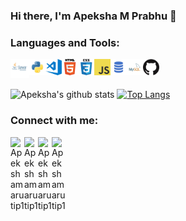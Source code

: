 ### Hi there, I'm Apeksha M Prabhu 👋 








### Languages and Tools:
[<img align="left" alt="Java" width="30px" src="https://raw.githubusercontent.com/github/explore/80688e429a7d4ef2fca1e82350fe8e3517d3494d/topics/java/java.png" />](#)
[<img align='left' alt='Python' width="26px" src="https://raw.githubusercontent.com/github/explore/80688e429a7d4ef2fca1e82350fe8e3517d3494d/topics/python/python.png" />](#)
[<img align="left" alt="Visual Studio Code" width="26px" src="https://raw.githubusercontent.com/github/explore/80688e429a7d4ef2fca1e82350fe8e3517d3494d/topics/visual-studio-code/visual-studio-code.png"/>](#)

[<img align="left" alt="HTML5" width="26px" src="https://raw.githubusercontent.com/github/explore/80688e429a7d4ef2fca1e82350fe8e3517d3494d/topics/html/html.png"/>](#)
[<img align="left" alt="CSS3" width="26px" src="https://raw.githubusercontent.com/github/explore/80688e429a7d4ef2fca1e82350fe8e3517d3494d/topics/css/css.png"/>](#)
[<img align="left" alt="JavaScript" width="26px" src="https://raw.githubusercontent.com/github/explore/80688e429a7d4ef2fca1e82350fe8e3517d3494d/topics/javascript/javascript.png"/>](#)
[<img align="left" alt="SQL" width="26px" src="https://raw.githubusercontent.com/github/explore/80688e429a7d4ef2fca1e82350fe8e3517d3494d/topics/sql/sql.png" />](#)
[<img align="left" alt="MySQL" width="26px" src="https://raw.githubusercontent.com/github/explore/80688e429a7d4ef2fca1e82350fe8e3517d3494d/topics/mysql/mysql.png" />](#)
[<img align="left" alt="GitHub" width="26px" src="https://raw.githubusercontent.com/github/explore/78df643247d429f6cc873026c0622819ad797942/topics/github/github.png" />](#)


<br>
<br>


![Apeksha's github stats](https://github-readme-stats.vercel.app/api?username=Apekshamarutip1&show_icons=true)
[![Top Langs](https://github-readme-stats.vercel.app/api/top-langs/?username=mystery2828&layout=compact)](https://github.com/Apekshamarutip1)

### Connect with me:

<a href="https://twitter.com/Apekshamarutip1"><img align="left" alt="Apekshamarutip1" width="22px" src="https://cdn.jsdelivr.net/npm/simple-icons@v3/icons/twitter.svg" /></a>

<a href="https://www.linkedin.com/in/apeksha-m-prabhu/"><img align="left" alt="Apekshamarutip1" width="22px" src="https://cdn.jsdelivr.net/npm/simple-icons@v3/icons/linkedin.svg" /></a>
<a href="https://www.instagram.com/apekshaprabhu11/"><img align="left" alt="Apekshamarutip1" width="22px" src="https://cdn.jsdelivr.net/npm/simple-icons@v3/icons/instagram.svg" /></a>
<a href="https://www.facebook.com/apeksha.prabhu.75/"><img align="left" alt="Apekshamarutip1" width="22px" src="https://cdn.jsdelivr.net/npm/simple-icons@v4/icons/facebook.svg" /></a>





